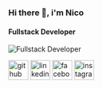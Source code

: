 ### Hi there 👋, i'm Nico
#### Fullstack Developer
![Fullstack Developer](https://res.cloudinary.com/practicaldev/image/fetch/s--2a-_OwgW--/c_imagga_scale,f_auto,fl_progressive,h_900,q_auto,w_1600/https://dev-to-uploads.s3.amazonaws.com/uploads/articles/sm5uwpip9yglugcc15h4.png)



[<img src='https://cdn.jsdelivr.net/npm/simple-icons@3.0.1/icons/github.svg' alt='github' height='40'>](https://github.com/nicocortes)  [<img src='https://cdn.jsdelivr.net/npm/simple-icons@3.0.1/icons/linkedin.svg' alt='linkedin' height='40'>](https://www.linkedin.com/in/nicocortes/)  [<img src='https://cdn.jsdelivr.net/npm/simple-icons@3.0.1/icons/facebook.svg' alt='facebook' height='40'>](https://www.facebook.com/nicocortescarbajo)  [<img src='https://cdn.jsdelivr.net/npm/simple-icons@3.0.1/icons/instagram.svg' alt='instagram' height='40'>](https://www.instagram.com/nicocortes01/)  


